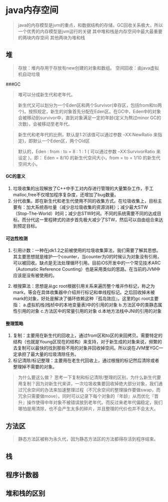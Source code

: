 # java内存空间
> java的内存模型是jvm的重点，和数据结构的存储，GC回收关系极大，所以一个优秀的内存模型是jvm运行的关键
> 其中堆和栈是内存空间中最大最重要的两块内存空间
> 其他两块为堆和栈
## 堆
> 存放：堆内存用于存放有new创建的对象和数组。
> 空间回收：由java虚拟机自动垃圾

###GC
> 堆可以分成新生代和老年代。

> 新生代又可以划分为一个Eden区和两个Survivor(幸存区，包括from和to两个)。按照规定，新生的对象首先分配在Eden区。在GC中，Eden中的对象会被移动到survivor中，直到对象满足一定的年龄(定义为熬过minor GC的次数)，会被移动至老年代。

> 新生代和老年代的比例，默认是1:2(该值可以通过参数 –XX:NewRatio 来指定)，即默认一个Eden区，两个Old区

> 默认的，Eden : from : to = 8 : 1 : 1 ( 可以通过参数 –XX:SurvivorRatio 来设定 )，即： Eden = 8/10 的新生代空间大小，from = to = 1/10 的新生代空间大小。

#### GC的意义
1. 垃圾收集的出现解放了C++中手工对内存进行管理的大量繁杂工作，手工malloc,free不仅增加程序复杂度，还增加了bug数量。
2. 分代收集。即在新生代和老生代使用不同的收集方式。在垃圾收集上，目标主要有：加大系统吞吐量（减少总垃圾收集的资源消耗）；减少最大STW（Stop-The-World）时间；减少总STW时间。不同的系统需要不同的达成目标。而分代这一里程碑式的进步首先极大减少了STW，然后可以自由组合来达到预定目标。

#### 可达性检测
1. 引用计数：一种在jdk1.2之前被使用的垃圾收集算法，我们需要了解其思想。其主要思想就是维护一个counter，当counter为0的时候认为对象没有引用，可以被回收。缺点是无法处理循环引用。目前iOS开发中的一个常见技术ARC（Automatic Reference Counting）也是采用类似的思路。在当前的JVM中应该是没有被使用的。

2. 根搜算法：思想是从gc root根据引用关系来遍历整个堆并作标记，称之为mark，等会在具体收集器中介绍并行标记和单线程标记。之后回收掉未被mark的对象，好处是解决了循环依赖这种『孤岛效应』。这里的gc root主要指：
a.虚拟机栈(栈桢中的本地变量表)中的引用的对象
b.方法区中的类静态属性引用的对象
c.方法区中的常量引用的对象
d.本地方法栈中JNI的引用的对象

#### 整理策略
1. 复制：主要用在新生代的回收上，通过from区和to区的来回拷贝。需要特定的结构（也就是Young区现在的结构）来支持，对于新生成的对象来说，频繁的去复制可以最快的找到那些不用的对象并回收掉空间。所以说在JVM里YGC一定承担了最大量的垃圾清除任务。
2. 标记清除/标记整理：主要用在老生代回收上，通过根搜的标记然后清除或者整理掉不需要的对象。

> 为什么要这么做？
思考一下复制和标记清除/整理的区别，为什么新生代要用复制？因为对新生代来讲，一次垃圾收集要回收掉绝大部分对象，我们通过冗余空间的办法来加速整理过程（不冗余空间的整理操作要做swap，而冗余只需要做move）。同时可以记录下每个对象的『年龄』从而优化『晋升』操作使得中年对象不被错误放到老年代。而反过来老年代偏稳定，我们哪怕是用清除，也不会产生太多的碎片，并且整理的代价也并不会太大。

## 方法区
> 静态方法区被称为永久代，因为静态方法区的方法都得存活到程序结束。

## 栈

## 程序计数器

## 堆和栈的区别